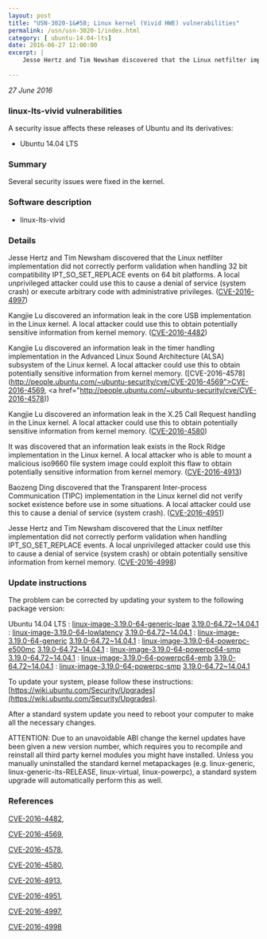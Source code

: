 ```yaml
---
layout: post
title: "USN-3020-1&#58; Linux kernel (Vivid HWE) vulnerabilities"
permalink: /usn/usn-3020-1/index.html
category: [ ubuntu-14.04-lts]
date: 2016-06-27 12:00:00
excerpt: |
    Jesse Hertz and Tim Newsham discovered that the Linux netfilter implementation did not correctly perform validation when handling 32 bit compatibility IPT_SO_SET_REPLACE events on 64 bit platforms. A local unprivileged attacker could use this to cause a denial of service (system crash) or execute arbitrary code with administrative privileges. ([CVE-2016-4997](http://people.ubuntu.com/~ubuntu-security/cve/CVE-2016-4997))
    
--- 
```

 
 

*27 June 2016*

### linux-lts-vivid vulnerabilities

A security issue affects these releases of Ubuntu and its derivatives:

* Ubuntu 14.04 LTS

### Summary

Several security issues were fixed in the kernel. 

### Software description

* linux-lts-vivid 

### Details

Jesse Hertz and Tim Newsham discovered that the Linux netfilter implementation did not correctly perform validation when handling 32 bit compatibility IPT_SO_SET_REPLACE events on 64 bit platforms. A local unprivileged attacker could use this to cause a denial of service (system crash) or execute arbitrary code with administrative privileges. ([CVE-2016-4997](http://people.ubuntu.com/~ubuntu-security/cve/CVE-2016-4997))

Kangjie Lu discovered an information leak in the core USB implementation in the Linux kernel. A local attacker could use this to obtain potentially sensitive information from kernel memory. ([CVE-2016-4482](http://people.ubuntu.com/~ubuntu-security/cve/CVE-2016-4482))

Kangjie Lu discovered an information leak in the timer handling implementation in the Advanced Linux Sound Architecture (ALSA) subsystem of the Linux kernel. A local attacker could use this to obtain potentially sensitive information from kernel memory. ([CVE-2016-4578](http://people.ubuntu.com/~ubuntu-security/cve/CVE-2016-4569">CVE-2016-4569</a>, <a href="http://people.ubuntu.com/~ubuntu-security/cve/CVE-2016-4578))

Kangjie Lu discovered an information leak in the X.25 Call Request handling in the Linux kernel. A local attacker could use this to obtain potentially sensitive information from kernel memory. ([CVE-2016-4580](http://people.ubuntu.com/~ubuntu-security/cve/CVE-2016-4580))

It was discovered that an information leak exists in the Rock Ridge implementation in the Linux kernel. A local attacker who is able to mount a malicious iso9660 file system image could exploit this flaw to obtain potentially sensitive information from kernel memory. ([CVE-2016-4913](http://people.ubuntu.com/~ubuntu-security/cve/CVE-2016-4913))

Baozeng Ding discovered that the Transparent Inter-process Communication (TIPC) implementation in the Linux kernel did not verify socket existence before use in some situations. A local attacker could use this to cause a denial of service (system crash). ([CVE-2016-4951](http://people.ubuntu.com/~ubuntu-security/cve/CVE-2016-4951))

Jesse Hertz and Tim Newsham discovered that the Linux netfilter implementation did not correctly perform validation when handling IPT_SO_SET_REPLACE events. A local unprivileged attacker could use this to cause a denial of service (system crash) or obtain potentially sensitive information from kernel memory. ([CVE-2016-4998](http://people.ubuntu.com/~ubuntu-security/cve/CVE-2016-4998)) 

### Update instructions

The problem can be corrected by updating your system to the following package version:

Ubuntu 14.04 LTS
 : [linux-image-3.19.0-64-generic-lpae](https://launchpad.net/ubuntu/+source/linux-lts-vivid) <span> [3.19.0-64.72~14.04.1](https://launchpad.net/ubuntu/+source/linux-lts-vivid/3.19.0-64.72~14.04.1) </span> 
 : [linux-image-3.19.0-64-lowlatency](https://launchpad.net/ubuntu/+source/linux-lts-vivid) <span> [3.19.0-64.72~14.04.1](https://launchpad.net/ubuntu/+source/linux-lts-vivid/3.19.0-64.72~14.04.1) </span> 
 : [linux-image-3.19.0-64-generic](https://launchpad.net/ubuntu/+source/linux-lts-vivid) <span> [3.19.0-64.72~14.04.1](https://launchpad.net/ubuntu/+source/linux-lts-vivid/3.19.0-64.72~14.04.1) </span> 
 : [linux-image-3.19.0-64-powerpc-e500mc](https://launchpad.net/ubuntu/+source/linux-lts-vivid) <span> [3.19.0-64.72~14.04.1](https://launchpad.net/ubuntu/+source/linux-lts-vivid/3.19.0-64.72~14.04.1) </span> 
 : [linux-image-3.19.0-64-powerpc64-smp](https://launchpad.net/ubuntu/+source/linux-lts-vivid) <span> [3.19.0-64.72~14.04.1](https://launchpad.net/ubuntu/+source/linux-lts-vivid/3.19.0-64.72~14.04.1) </span> 
 : [linux-image-3.19.0-64-powerpc64-emb](https://launchpad.net/ubuntu/+source/linux-lts-vivid) <span> [3.19.0-64.72~14.04.1](https://launchpad.net/ubuntu/+source/linux-lts-vivid/3.19.0-64.72~14.04.1) </span> 
 : [linux-image-3.19.0-64-powerpc-smp](https://launchpad.net/ubuntu/+source/linux-lts-vivid) <span> [3.19.0-64.72~14.04.1](https://launchpad.net/ubuntu/+source/linux-lts-vivid/3.19.0-64.72~14.04.1) </span> 

To update your system, please follow these instructions: [https://wiki.ubuntu.com/Security/Upgrades](https://wiki.ubuntu.com/Security/Upgrades).

After a standard system update you need to reboot your computer to make all the necessary changes.

ATTENTION: Due to an unavoidable ABI change the kernel updates have been given a new version number, which requires you to recompile and reinstall all third party kernel modules you might have installed. Unless you manually uninstalled the standard kernel metapackages (e.g. linux-generic, linux-generic-lts-RELEASE, linux-virtual, linux-powerpc), a standard system upgrade will automatically perform this as well. 

### References

 
 [CVE-2016-4482](http://people.ubuntu.com/~ubuntu-security/cve/CVE-2016-4482), 

 [CVE-2016-4569](http://people.ubuntu.com/~ubuntu-security/cve/CVE-2016-4569), 

 [CVE-2016-4578](http://people.ubuntu.com/~ubuntu-security/cve/CVE-2016-4578), 

 [CVE-2016-4580](http://people.ubuntu.com/~ubuntu-security/cve/CVE-2016-4580), 

 [CVE-2016-4913](http://people.ubuntu.com/~ubuntu-security/cve/CVE-2016-4913), 

 [CVE-2016-4951](http://people.ubuntu.com/~ubuntu-security/cve/CVE-2016-4951), 

 [CVE-2016-4997](http://people.ubuntu.com/~ubuntu-security/cve/CVE-2016-4997), 

 [CVE-2016-4998](http://people.ubuntu.com/~ubuntu-security/cve/CVE-2016-4998)
 

